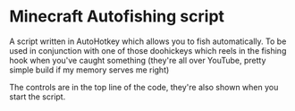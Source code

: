 # Minecraft Autofishing script

A script written in AutoHotkey which allows you to fish automatically. To be used in conjunction with one of those doohickeys which reels in the fishing hook when you've caught something (they're all over YouTube, pretty simple build if my memory serves me right)

The controls are in the top line of the code, they're also shown when you start the script.
